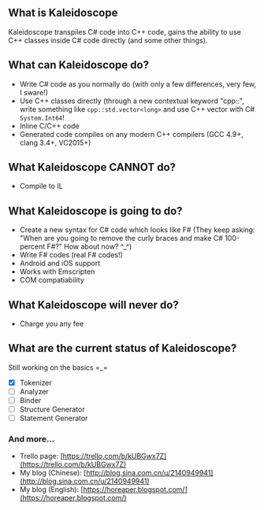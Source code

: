 ## What is Kaleidoscope
Kaleidoscope transpiles C# code into C++ code, gains the ability to use C++ classes inside C# code directly (and some other things).
 
## What can Kaleidoscope do?
* Write C# code as you normally do (with only a few differences, very few, I sware!)
* Use C++ classes directly (through a new contextual keyword "cpp::", write something like `cpp::std.vector<long>` and use C++ vector with C# `System.Int64`!
* Inline C/C++ code
* Generated code compiles on any modern C++ compilers (GCC 4.9+, clang 3.4+, VC2015+)

## What Kaleidoscope CANNOT do?
* Compile to IL

## What Kaleidoscope is going to do?
* Create a new syntax for C# code which looks like F# (They keep asking: "When are you going to remove the curly braces and make C# 100-percent F#?" How about now? ^_^)
* Write F# codes (real F# codes!)
* Android and iOS support
* Works with Emscripten
* COM compatiability

## What Kaleidoscope will never do?
* Charge you any fee

## What are the current status of Kaleidoscope?
Still working on the basics =_=

- [x] Tokenizer
- [ ] Analyzer
- [ ] Binder
- [ ] Structure Generator
- [ ] Statement Generator

### And more...
* Trello page: [https://trello.com/b/kUBGwx7Z](https://trello.com/b/kUBGwx7Z)
* My blog (Chinese): [http://blog.sina.com.cn/u/2140949941](http://blog.sina.com.cn/u/2140949941)
* My blog (English): [https://horeaper.blogspot.com/](https://horeaper.blogspot.com/)
